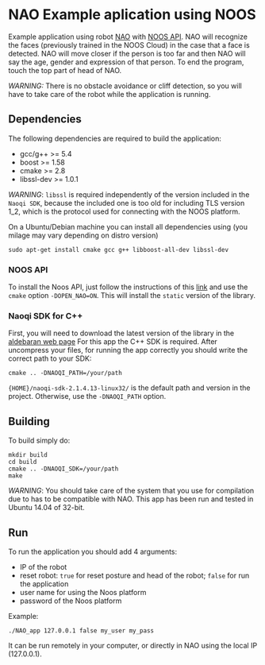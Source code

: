 # NAO Example aplication using NOOS

Example application using robot [NAO](https://www.softbankrobotics.com/emea/en/robots/nao) with [NOOS API](https://github.com/NoosWare/noos-api-cpp).
NAO will recognize the faces (previously trained in the NOOS Cloud) in the case that a face is detected.
NAO will move closer if the person is too far and then NAO will say the age, gender and expression of that person.
To end the program, touch the top part of head of NAO.

*WARNING:* There is no obstacle avoidance or cliff detection, so you will have to take care of the robot while the application is running.

## Dependencies

The following dependencies are required to build the application:

- gcc/g++ >= 5.4
- boost >= 1.58
- cmake >= 2.8
- libssl-dev >= 1.0.1

*WARNING*: `libssl` is required independently of the version included in the `Naoqi SDK`, because the included one is
too old for including TLS version 1_2, which is the protocol used for connecting with the NOOS platform.

On a Ubuntu/Debian machine you can install all dependencies using (you milage may vary depending on distro version)

```shell
sudo apt-get install cmake gcc g++ libboost-all-dev libssl-dev
```

### NOOS API

To install the Noos API, just follow the instructions of this [link](https://github.com/NoosWare/noos-api-cpp) and
use the `cmake` option `-DOPEN_NAO=ON`.
This will install the `static` version of the library.

### Naoqi SDK for C++

First, you will need to download the latest version of the library in the [aldebaran web page](http://doc.aldebaran.com/2-4/dev/community_software.html)
For this app the C++ SDK is required.
After uncompress your files, for running the app correctly you should write the correct path to your SDK:

```
cmake .. -DNAOQI_PATH=/your/path
```

`{HOME}/naoqi-sdk-2.1.4.13-linux32/` is the default path and version in the project. Otherwise, use the `-DNAOQI_PATH` option.

## Building

To build simply do:

```shell
mkdir build
cd build
cmake .. -DNAOQI_SDK=/your/path
make
```

*WARNING*: You should take care of the system that you use for compilation due to has to be compatible with NAO. This app
has been run and tested in Ubuntu 14.04 of 32-bit.

## Run

To run the application you should add 4 arguments:

- IP of the robot
- reset robot: `true` for reset posture and head of the robot; `false` for run the application
- user name for using the Noos platform
- password of the Noos platform

Example:

```shell
./NAO_app 127.0.0.1 false my_user my_pass
```

It can be run remotely in your computer, or directly in NAO using the local IP (127.0.0.1).
